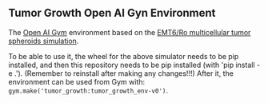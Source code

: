 ## Tumor Growth Open AI Gyn Environment
The [Open AI Gym](https://gym.openai.com) environment based on the 
[EMT6/Ro multicellular tumor spheroids simulation](https://github.com/banasraf/EMT6-Ro/).

To be able to use it, the wheel for the above simulator needs to be pip installed, 
and then this repository needs to be pip installed (with 'pip install -e .').
(Remember to reinstall after making any changes!!!)
After it, the environment can be used from Gym with:
 `gym.make('tumor_growth:tumor_growth_env-v0')`.
 